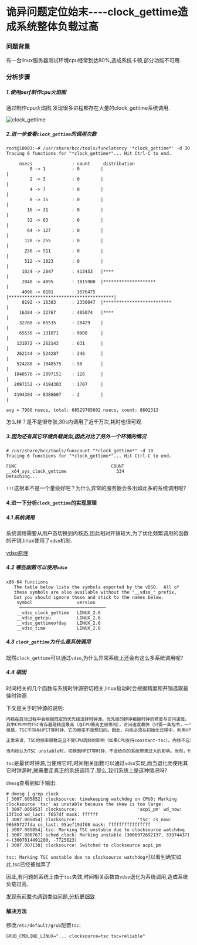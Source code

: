 # 诡异问题定位始末----clock_gettime造成系统整体负载过高

### 问题背景

有一台linux服务器测试环境cpu经常到达80%,造成系统卡顿,部分功能不可用.



### 分析步骤

##### 1.使用perf制作cpu火焰图

通过制作cpu火焰图,发现很多进程都存在大量的clock_gettime系统调用.

![clock_gettime](/images/performance/clock_gettime.png)


##### 2.进一步查看`clock_gettime`的调用次数

```shell
root@10003:~# /usr/share/bcc/tools/funclatency '*clock_gettime*' -d 30
Tracing 6 functions for "*clock_gettime*"... Hit Ctrl-C to end.

     nsecs               : count     distribution
         0 -> 1          : 0        |                                        |
         2 -> 3          : 0        |                                        |
         4 -> 7          : 0        |                                        |
         8 -> 15         : 0        |                                        |
        16 -> 31         : 0        |                                        |
        32 -> 63         : 0        |                                        |
        64 -> 127        : 0        |                                        |
       128 -> 255        : 0        |                                        |
       256 -> 511        : 0        |                                        |
       512 -> 1023       : 0        |                                        |
      1024 -> 2047       : 413453   |****                                    |
      2048 -> 4095       : 1815900  |********************                    |
      4096 -> 8191       : 3576475  |****************************************|
      8192 -> 16383      : 2350047  |**************************              |
     16384 -> 32767      : 405074   |****                                    |
     32768 -> 65535      : 28429    |                                        |
     65536 -> 131071     : 9908     |                                        |
    131072 -> 262143     : 631      |                                        |
    262144 -> 524287     : 248      |                                        |
    524288 -> 1048575    : 58       |                                        |
   1048576 -> 2097151    : 128      |                                        |
   2097152 -> 4194303    : 1707     |                                        |
   4194304 -> 8388607    : 2        |                                        |

avg = 7966 nsecs, total: 68529765602 nsecs, count: 8602313
```

怎么样？是不是很夸张,30s内调用了近千万次,耗时也很可观.


##### 3.因为还有其它环境负载类似,因此对比了另外一个环境的情况


```shell
# /usr/share/bcc/tools/funccount "*clock_gettime*" -d 10
Tracing 6 functions for "*clock_gettime*"... Hit Ctrl-C to end.

FUNC                                    COUNT
__x64_sys_clock_gettime                   334
Detaching...
```

`!!!`这根本不是一个量级好吧？为什么异常的服务器会多出如此多的系统调用呢?


#### 4.进一下分析`clock_gettime`的实现原理

##### 4.1 系统调用

系统调用需要从用户态切换到内核态,因此相对开销较大,为了优化频繁调用的函数的开销,linux使用了`vdso`机制.

[vdso原理](https://man7.org/linux/man-pages/man7/vdso.7.html)

##### 4.2 哪些函数可以使用`vdso`

```shell
x86-64 functions
   The table below lists the symbols exported by the vDSO.  All of
   these symbols are also available without the "__vdso_" prefix,
   but you should ignore those and stick to the names below.
    symbol                 version
     ─────────────────────────────────
    __vdso_clock_gettime   LINUX_2.6
    __vdso_getcpu          LINUX_2.6
    __vdso_gettimeofday    LINUX_2.6
    __vdso_time            LINUX_2.6
```

##### 4.3 `clock_gettime`为什么是系统调用

既然`clock_gettime`可以通过`vdso`,为什么异常系统上还会有这么多系统调用呢?

##### 4.4 根因

时间相关的几个函数与系统时钟源密切相关,linux启动时会根据精度和开销选取最佳时钟源.

下文是关于时钟源的说明:

```txt
内核在启动过程中会根据既定的优先级选择时钟源。优先级的排序根据时钟的精度与访问速度。
其中CPU中的TSC寄存器是精度最高（与CPU最高主频等同），访问速度最快（只需一条指令，一个时钟周期）的时钟源，因此内核优选TSC作为计时的时钟源。其它的时钟源，如HPET, ACPI-PM，PIT等则作为备选。
但是，TSC不同与HPET等时钟，它的频率不是预知的。因此，内核必须在初始化过程中，利用HPET，PIT等始终来校准TSC的频率。如果两次校准结果偏差较大，则认为TSC是不稳定的，则使用其它时钟源。并打印内核日志：Clocksource tsc unstable.

正常来说，TSC的频率很稳定且不受CPU调频的影响（如果CPU支持constant-tsc）。内核不应该侦测到它是unstable的。但是，计算机系统中存在一种名为SMI（System Management Interrupt）的中断，该中断不可被操作系统感知和屏蔽。如果内核校准TSC频率的计算过程quick_ pit_ calibrate ()被SMI中断干扰，就会导致计算结果偏差较大（超过1%），结果是tsc基准频率不准确。最后导致机器上的时间戳信息都不准确，可能偏慢或者偏快。

当内核认为TSC unstable时，切换到HPET等时钟，不会给你的系统带来过大的影响。当然，时钟精度或访问时钟的速度会受到影响。通过实验测试，访问HPET的时间开销为访问TSC时间开销的7倍左右。如果您的系统无法忍受这些，可以尝试以下解决方法： 在内核启动时，加入启动参数：tsc=reliable
```

`tsc`是最优时钟源,当使用它时,时间相关函数可以通过`vdso`实现,而当退化而使用其它时钟源时,就需要走真正的系统调用了.那么,我们系统上是这种情况吗?

`dmesg`查看到如下输出:

```shell
# dmesg | grep clock
[ 3007.005852] clocksource: timekeeping watchdog on CPU0: Marking clocksource 'tsc' as unstable because the skew is too large:
[ 3007.005853] clocksource:                       'acpi_pm' wd_now: 13f3cd wd_last: f657df mask: ffffff
[ 3007.005854] clocksource:                       'tsc' cs_now: 96685727fda cs_last: 95aef19df08 mask: ffffffffffffffff
[ 3007.005854] tsc: Marking TSC unstable due to clocksource watchdog
[ 3007.006767] sched_clock: Marking unstable (3006972692137, 33974437)<-(3007014491200, -7725623)
[ 3007.007138] clocksource: Switched to clocksource acpi_pm
```

`tsc: Marking TSC unstable due to clocksource watchdog`可以看到确实如此,tsc已经被抛弃了

因此,有问题的系统上由于`tsc`失效,时间相关函数由`vdso`退化为系统调用,造成系统负载过高.

[发现有前辈也遇到类似问题,分析更细致](https://mytechshares.com/2021/02/10/why-time-source-impact-performance/)


#### 解决方法

修改`/etc/default/grub`配置`tsc`:

```shell
GRUB_CMDLINE_LINUX="... clocksource=tsc tsc=reliable"
```


